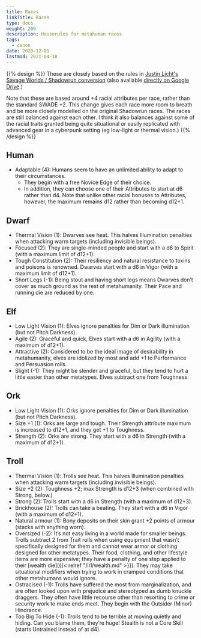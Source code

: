 ```yaml
--- 
title: Races 
linkTitle: Races
type: docs     
weight: 200 
description: Houserules for metahuman races
tags: 
  - canon
date: 2020-12-01
lastmod: 2021-04-18
--- 
```


{{% design %}}
These are closely based on the rules in [Justin Licht's Savage Worlds / Shadowrun conversion](https://www.pegforum.com/forum/savage-worlds/savage-worlds-homebrew-conversions-discussion/38813-savage-worlds-shadowrun-5e-conversion) (also available [directly on Google Drive](https://drive.google.com/drive/folders/1NM0YIgb0tNVfZm_SjCxk9DL6QulkoVFi).)

Note that these are based around +4 racial attributes per race, rather than the standard SWADE +2. This change gives each race more room to breath and be more closely modelled on the original Shadowrun races. The races are still balanced against each other. I think it also balances against some of the racial traits granted being quite situational or easily replicated with advanced gear in a cyberpunk setting (eg low-light or thermal vision.)
{{% /design %}}


## Human

* Adaptable (4): Humans seem to have an unlimited ability to adapt to their circumstances. 
  * They begin with a free Novice Edge of their choice. 
  * In addition, they can choose one of their Attributes to start at d6 rather than d4. Note that unlike other racial bonuses to Attributes, however, the maximum remains d12 rather than becoming d12+1.

## Dwarf

* Thermal Vision (1): Dwarves see heat. This halves Illumination penalties when attacking warm targets (including invisible beings).
* Focused (2): They are single-minded people and start with a d6 to Spirit (with a maximum limit of d12+1).
* Tough Constitution (2): Their resiliency and natural resistance to toxins and poisons is renowned. Dwarves start with a d6 in Vigor (with a maximum limit of d12+1).
* Short Legs (-1): Being stout and having short legs means Dwarves don’t cover as much ground as the rest of metahumanity. Their Pace and running die are reduced by one.

## Elf

* Low Light Vision (1): Elves ignore penalties for Dim or Dark illumination (but not Pitch Darkness).
* Agile (2): Graceful and quick, Elves start with a d6 in Agility (with a maximum of d12+1).
* Attractive (2): Considered to be the ideal image of desirability in metahumanity, elves are idolized by most and add +1 to Performance and Persuasion rolls.
* Slight (-1): They might be slender and graceful, but they tend to hurt a little easier than other metatypes. Elves subtract one from Toughness.

## Ork

* Low Light Vision (1): Orks ignore penalties for Dim or Dark illumination (but not Pitch Darkness).
* Size +1 (1): Orks are large and tough. Their Strength attribute maximum is increased to d12+1, and they get +1 to Toughness.
* Strength (2): Orks are strong. They start with a d6 in Strength (with a maximum of d12+1).

## Troll

* Thermal Vision (1): Trolls see heat. This halves Illumination penalties when attacking warm targets (including invisible beings).
* Size +2 (2): Toughness +2; max Strength is d12+3 (when combined with Strong, below.)
* Strong (2): Trolls start with a d6 in Strength (with a maximum of d12+3).
* Brickhouse (2): Trolls can take a beating. They start with a d6 in Vigor (with a maximum of d12+1).
* Natural armour (1): Bony deposits on their skin grant +2 points of armour (stacks with anything worn).
* Oversized (-2): It’s not easy living in a world made for smaller beings. Trolls subtract 2 from Trait rolls when using equipment that wasn’t specifically designed for them and cannot wear armor or clothing designed for other metatypes. Their food, clothing, and other lifestyle items are more expensive; they have a penalty of one step applied to their [wealth die]({{< relref "/irl/wealth.md" >}}). They may take situational modifiers when trying to work in cramped conditions that other metahumans would ignore.
* Ostracised (-1): Trolls have suffered the most from marginalization, and are often looked upon with prejudice and stereotyped as dumb knuckle draggers. They often have little recourse other than resorting to crime or security work to make ends meet. They begin with the Outsider (Minor) Hindrance.
* Too Big To Hide (-1): Trolls tend to be terrible at moving quietly and hiding. Can you blame them, they’re huge! Stealth is not a Core Skill (starts Untrained instead of at d4).